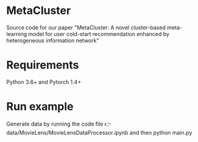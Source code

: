 # MetaCluster
Source code for our paper "MetaCluster: A novel cluster-based meta-learning model for user cold-start recommendation enhanced by heterogeneous information network"
# Requirements
Python 3.6+ and Pytorch 1.4+
# Run example
Generate data by running the code file 👉 data/MovieLens/MovieLensDataProcessor.ipynb and then python main.py
